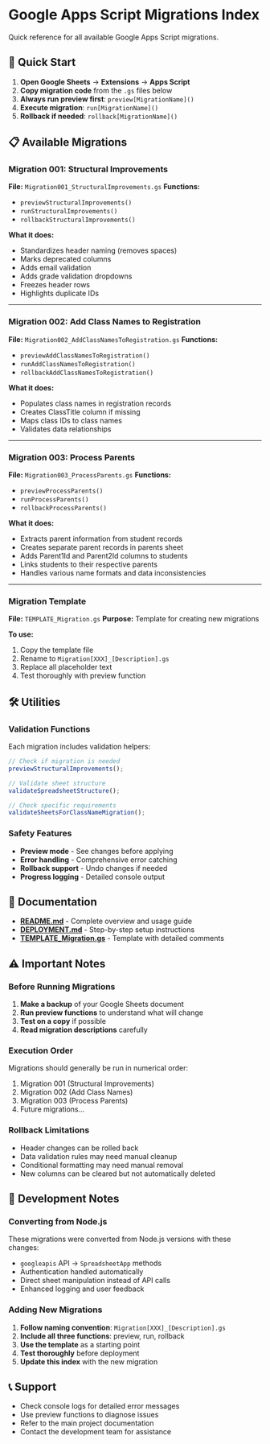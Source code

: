 # Google Apps Script Migrations Index

Quick reference for all available Google Apps Script migrations.

## 🚀 Quick Start

1. **Open Google Sheets** → **Extensions** → **Apps Script**
2. **Copy migration code** from the `.gs` files below
3. **Always run preview first**: `preview[MigrationName]()`
4. **Execute migration**: `run[MigrationName]()`
5. **Rollback if needed**: `rollback[MigrationName]()`

## 📋 Available Migrations

### Migration 001: Structural Improvements
**File:** `Migration001_StructuralImprovements.gs`
**Functions:**
- `previewStructuralImprovements()`
- `runStructuralImprovements()`
- `rollbackStructuralImprovements()`

**What it does:**
- Standardizes header naming (removes spaces)
- Marks deprecated columns 
- Adds email validation
- Adds grade validation dropdowns
- Freezes header rows
- Highlights duplicate IDs

---

### Migration 002: Add Class Names to Registration
**File:** `Migration002_AddClassNamesToRegistration.gs`
**Functions:**
- `previewAddClassNamesToRegistration()`
- `runAddClassNamesToRegistration()`
- `rollbackAddClassNamesToRegistration()`

**What it does:**
- Populates class names in registration records
- Creates ClassTitle column if missing
- Maps class IDs to class names
- Validates data relationships

---

### Migration 003: Process Parents
**File:** `Migration003_ProcessParents.gs`
**Functions:**
- `previewProcessParents()`
- `runProcessParents()`
- `rollbackProcessParents()`

**What it does:**
- Extracts parent information from student records
- Creates separate parent records in parents sheet
- Adds Parent1Id and Parent2Id columns to students
- Links students to their respective parents
- Handles various name formats and data inconsistencies

---

### Migration Template
**File:** `TEMPLATE_Migration.gs`
**Purpose:** Template for creating new migrations

**To use:**
1. Copy the template file
2. Rename to `Migration[XXX]_[Description].gs`
3. Replace all placeholder text
4. Test thoroughly with preview function

## 🛠️ Utilities

### Validation Functions

Each migration includes validation helpers:

```javascript
// Check if migration is needed
previewStructuralImprovements();

// Validate sheet structure
validateSpreadsheetStructure();

// Check specific requirements
validateSheetsForClassNameMigration();
```

### Safety Features

- **Preview mode** - See changes before applying
- **Error handling** - Comprehensive error catching
- **Rollback support** - Undo changes if needed
- **Progress logging** - Detailed console output

## 📖 Documentation

- **[README.md](README.md)** - Complete overview and usage guide
- **[DEPLOYMENT.md](DEPLOYMENT.md)** - Step-by-step setup instructions
- **[TEMPLATE_Migration.gs](TEMPLATE_Migration.gs)** - Template with detailed comments

## ⚠️ Important Notes

### Before Running Migrations

1. **Make a backup** of your Google Sheets document
2. **Run preview functions** to understand what will change
3. **Test on a copy** if possible
4. **Read migration descriptions** carefully

### Execution Order

Migrations should generally be run in numerical order:
1. Migration 001 (Structural Improvements)
2. Migration 002 (Add Class Names)
3. Migration 003 (Process Parents)
4. Future migrations...

### Rollback Limitations

- Header changes can be rolled back
- Data validation rules may need manual cleanup
- Conditional formatting may need manual removal
- New columns can be cleared but not automatically deleted

## 🔧 Development Notes

### Converting from Node.js

These migrations were converted from Node.js versions with these changes:
- `googleapis` API → `SpreadsheetApp` methods
- Authentication handled automatically
- Direct sheet manipulation instead of API calls
- Enhanced logging and user feedback

### Adding New Migrations

1. **Follow naming convention**: `Migration[XXX]_[Description].gs`
2. **Include all three functions**: preview, run, rollback
3. **Use the template** as a starting point
4. **Test thoroughly** before deployment
5. **Update this index** with the new migration

## 📞 Support

- Check console logs for detailed error messages
- Use preview functions to diagnose issues
- Refer to the main project documentation
- Contact the development team for assistance
